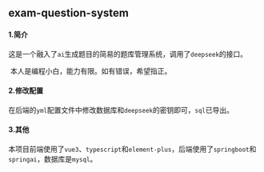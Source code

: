 ## exam-question-system

#### 1.简介

​	这是一个融入了`ai`生成题目的简易的题库管理系统，调用了`deepseek`的接口。

​	本人是编程小白，能力有限。如有错误，希望指正。

#### 2.修改配置

​	在后端的`yml`配置文件中修改数据库和`deepseek`的密钥即可，`sql`已导出。

#### 3.其他

​	本项目前端使用了`vue3`、`typescript`和`element-plus`，后端使用了`springboot`和`springai`，数据库是`mysql`。
